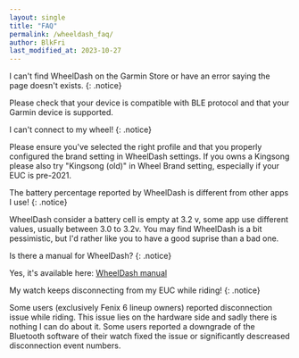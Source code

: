 ```yaml
---
layout: single
title: "FAQ"
permalink: /wheeldash_faq/
author: BlkFri
last_modified_at: 2023-10-27
---
```


I can't find WheelDash on the Garmin Store or have an error saying the page doesn't exists.
{: .notice}

Please check that your device is compatible with BLE protocol and that your Garmin device is supported.

I can't connect to my wheel!
{: .notice}

Please ensure you've selected the right profile and that you properly configured the brand setting in WheelDash settings. If you owns a Kingsong please also try "Kingsong (old)" in Wheel Brand setting, especially if your EUC is pre-2021.

The battery percentage reported by WheelDash is different from other apps I use!
{: .notice}

WheelDash consider a battery cell is empty at 3.2 v, some app use different values, usually between 3.0 to 3.2v. You may find WheelDash is a bit pessimistic, but I'd rather like you to have a good suprise than a bad one.

Is there a manual for WheelDash?
{: .notice}

Yes, it's available here: <a href="/assets/pdf/WheelDash_Manual_v0.1.pdf">WheelDash manual</a>

My watch keeps disconnecting from my EUC while riding!
{: .notice}

Some users (exclusively Fenix 6 lineup owners) reported disconnection issue while riding. This issue lies on the hardware side and sadly there is nothing I can do about it.
Some users reported a downgrade of the Bluetooth software of their watch fixed the issue or significantly descreased disconnection event numbers.
